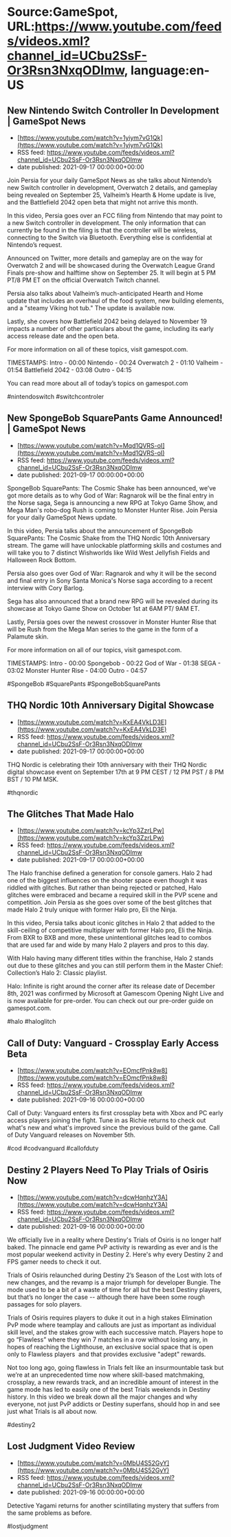 # Source:GameSpot, URL:https://www.youtube.com/feeds/videos.xml?channel_id=UCbu2SsF-Or3Rsn3NxqODImw, language:en-US

## New Nintendo Switch Controller In Development | GameSpot News
 - [https://www.youtube.com/watch?v=1yiym7vG1Qk](https://www.youtube.com/watch?v=1yiym7vG1Qk)
 - RSS feed: https://www.youtube.com/feeds/videos.xml?channel_id=UCbu2SsF-Or3Rsn3NxqODImw
 - date published: 2021-09-17 00:00:00+00:00

Join Persia for your daily GameSpot News as she talks about Nintendo’s new Switch controller in development, Overwatch 2 details, and gameplay being revealed on September 25, Valheim’s Hearth & Home update is live, and the Battlefield 2042 open beta that might not arrive this month.

In this video, Persia goes over an FCC filing from Nintendo that may point to a new Switch controller in development. The only information that can currently be found in the filing is that the controller will be wireless, connecting to the Switch via Bluetooth. Everything else is confidential at Nintendo’s request.

Announced on Twitter, more details and gameplay are on the way for Overwatch 2 and will be showcased during the Overwatch League Grand Finals pre-show and halftime show on September 25. It will begin at 5 PM PT/8 PM ET on the official Overwatch Twitch channel.

Persia also talks about Valheim’s much-anticipated Hearth and Home update that includes an overhaul of the food system, new building elements, and a "steamy Viking hot tub." The update is available now. 

Lastly, she covers how Battlefield 2042 being delayed to November 19 impacts a number of other particulars about the game, including its early access release date and the open beta.

For more information on all of these topics, visit gamespot.com.

TIMESTAMPS:
Intro - 00:00 
Nintendo - 00:24
Overwatch 2 - 01:10 
Valheim  - 01:54
Battlefield 2042 - 03:08
Outro - 04:15

You can read more about all of today’s topics on gamespot.com

#nintendoswitch #switchcontroler

## New SpongeBob SquarePants Game Announced! | GameSpot News
 - [https://www.youtube.com/watch?v=Mqd1QVRS-oI](https://www.youtube.com/watch?v=Mqd1QVRS-oI)
 - RSS feed: https://www.youtube.com/feeds/videos.xml?channel_id=UCbu2SsF-Or3Rsn3NxqODImw
 - date published: 2021-09-17 00:00:00+00:00

SpongeBob SquarePants: The Cosmic Shake has been announced, we’ve got more details as to why God of War: Ragnarok will be the final entry in the Norse saga, Sega is announcing a new RPG at Tokyo Game Show, and Mega Man's robo-dog Rush is coming to Monster Hunter Rise. Join Persia for your daily GameSpot News update. 

In this video, Persia talks about the announcement of SpongeBob SquarePants: The Cosmic Shake from the THQ Nordic 10th Anniversary stream. The game will have unlockable platforming skills and costumes and will take you to 7 distinct Wishworlds like Wild West Jellyfish Fields and Halloween Rock Bottom.

Persia also goes over God of War: Ragnarok and why it will be the second and final entry in Sony Santa Monica's Norse saga according to a recent interview with Cory Barlog. 

Sega has also announced that a brand new RPG will be revealed during its showcase at Tokyo Game Show on October 1st at 6AM PT/ 9AM ET.

Lastly, Persia goes over the newest crossover in Monster Hunter Rise that will be Rush from the Mega Man series to the game in the form of a Palamute skin. 

For more information on all of our topics, visit gamespot.com. 

TIMESTAMPS:
Intro - 00:00
Spongebob - 00:22
God of War - 01:38
SEGA - 03:02
Monster Hunter Rise - 04:00
Outro - 04:57

#SpongeBob #SquarePants #SpongeBobSquarePants

## THQ Nordic 10th Anniversary Digital Showcase
 - [https://www.youtube.com/watch?v=KxEA4VkLD3E](https://www.youtube.com/watch?v=KxEA4VkLD3E)
 - RSS feed: https://www.youtube.com/feeds/videos.xml?channel_id=UCbu2SsF-Or3Rsn3NxqODImw
 - date published: 2021-09-17 00:00:00+00:00

THQ Nordic is celebrating their 10th anniversary with their THQ Nordic digital showcase event on September 17th at 9 PM CEST / 12 PM PST / 8 PM BST / 10 PM MSK.

#thqnordic

## The Glitches That Made Halo
 - [https://www.youtube.com/watch?v=kcYp3ZzrLPw](https://www.youtube.com/watch?v=kcYp3ZzrLPw)
 - RSS feed: https://www.youtube.com/feeds/videos.xml?channel_id=UCbu2SsF-Or3Rsn3NxqODImw
 - date published: 2021-09-17 00:00:00+00:00

The Halo franchise defined a generation for console gamers. Halo 2 had one of the biggest influences on the shooter space even though it was riddled with glitches. But rather than being rejected or patched, Halo glitches were embraced and became a required skill in the PVP scene and competition. Join Persia as she goes over some of the best glitches that made Halo 2 truly unique with former Halo pro, Eli the Ninja.

In this video, Persia talks about iconic glitches in Halo 2 that added to the skill-ceiling of competitive multiplayer with former Halo pro, Eli the Ninja. From BXR to BXB and more, these unintentional glitches lead to combos that are used far and wide by many Halo 2 players and pros to this day.

With Halo having many different titles within the franchise, Halo 2 stands out due to these glitches and you can still perform them in the Master Chief: Collection’s Halo 2: Classic playlist.

Halo: Infinite is right around the corner after its release date of December 8th, 2021 was confirmed by Microsoft at Gamescom Opening Night Live and is now available for pre-order. You can check out our pre-order guide on gamespot.com.

#halo #haloglitch

## Call of Duty: Vanguard - Crossplay Early Access Beta
 - [https://www.youtube.com/watch?v=EOmcfPnk8w8](https://www.youtube.com/watch?v=EOmcfPnk8w8)
 - RSS feed: https://www.youtube.com/feeds/videos.xml?channel_id=UCbu2SsF-Or3Rsn3NxqODImw
 - date published: 2021-09-16 00:00:00+00:00

Call of Duty: Vanguard enters its first crossplay beta with Xbox and PC early access players joining the fight. Tune in as Richie returns to check out what's new and what's improved since the previous build of the game. Call of Duty Vanguard releases on November 5th.

#cod #codvanguard #callofduty

## Destiny 2 Players Need To Play Trials of Osiris Now
 - [https://www.youtube.com/watch?v=dcwHqnhzY3A](https://www.youtube.com/watch?v=dcwHqnhzY3A)
 - RSS feed: https://www.youtube.com/feeds/videos.xml?channel_id=UCbu2SsF-Or3Rsn3NxqODImw
 - date published: 2021-09-16 00:00:00+00:00

We officially live in a reality where Destiny's Trials of Osiris is no longer half baked. The pinnacle end game PvP activity is rewarding as ever and is the most popular weekend activity in Destiny 2. Here's why every Destiny 2 and FPS gamer needs to check it out. 

Trials of Osiris relaunched during Destiny 2’s Season of the Lost with lots of new changes, and the revamp is a major triumph for developer Bungie. The mode used to be a bit of a waste of time for all but the best Destiny players, but that’s no longer the case -- although there have been some rough passages for solo players. 

Trials of Osiris requires players to duke it out in a high stakes Elimination PvP mode where teamplay and callouts are just as important as individual skill level, and the stakes grow with each successive match. Players hope to go “Flawless” where they win 7 matches in a row without losing any, in hopes of reaching the Lighthouse, an exclusive social space that is open only to Flawless players  and that provides exclusive "adept" rewards. 

Not too long ago, going flawless in Trials felt like an insurmountable task but we’re at an unprecedented time now where skill-based matchmaking, crossplay, a new rewards track, and an incredible amount of interest in the game mode has led to easily one of the best Trials weekends in Destiny history. In this video we break down all the major changes and why everyone, not just PvP addicts or Destiny superfans, should hop in and see just what Trials is all about now.

#destiny2

## Lost Judgment Video Review
 - [https://www.youtube.com/watch?v=0MbU4S52GyY](https://www.youtube.com/watch?v=0MbU4S52GyY)
 - RSS feed: https://www.youtube.com/feeds/videos.xml?channel_id=UCbu2SsF-Or3Rsn3NxqODImw
 - date published: 2021-09-16 00:00:00+00:00

Detective Yagami returns for another scintillating mystery that suffers from the same problems as before.

#lostjudgment

